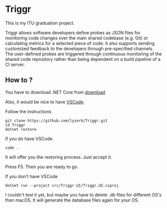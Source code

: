 # Triggr

This is my ITU graduation project.

Triggr allows  software  developers  define  probes  as
JSON files for monitoring code changes over the main shared codebase (e.g. Git) or calculating metrics for a selected piece of code. It also supports sending customized feedback to the developers  through  pre-specified  channels.  The  user-defined probes  are  triggered  through  continuous  monitoring  of  the shared code repository rather than being dependent on a build pipeline of a CI server.

## How to ?

You have to download .NET Core from [download](https://www.microsoft.com/net/download/)

Also, it would be nice to have [VSCode](https://code.visualstudio.com/download).

Follow the instructions
```
git clone https://github.com/lyzerk/Triggr.git
cd Triggr
dotnet restore
```

If you do have VSCode.

```
code .
```

It will offer you the restoring process. Just accept it. 

Press F5. Then you are ready to go.

If you don't have VSCode

```
dotnet run --project src/Triggr.UI/Triggr.UI.csproj
```

I couldn't test it yet, but maybe you have to delete .db files for different OS's than macOS. It will generate the database files again for your OS.